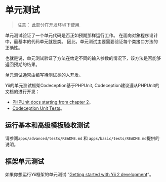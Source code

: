 单元测试
==========

> 注意： 此部分在开发环境下使用.

单元测试验证了一个单元代码是否正如预期那样运行工作。 在面向对象程序设计中，最基本的代码单元就是类。 因此，单元测试主要需要验证每个类接口方法的正确性。

也就是说，单元测试验证了方法在给定不同的输入参数的情况下，该方法是否能够返回预期的结果。

单元测试通常由编写待测试类的人开发。

Yii的单元测试框架Codeception基于PHPUnit, Codeception建议遵从PHPUnit的文档的进行开发：

- [PHPUnit docs starting from chapter 2](http://phpunit.de/manual/current/en/writing-tests-for-phpunit.html)。
- [Codeception Unit Tests](http://codeception.com/docs/05-UnitTests)。

运行基本和高级模板验收测试
----------------------------------------------

请参阅`apps/advanced/tests/README.md` 和 `apps/basic/tests/README.md`提供的说明。 

框架单元测试
--------------------

如果你想运行Yii框架的单元测试
“[Getting started with Yii 2 development](https://github.com/yiisoft/yii2/blob/master/docs/internals/getting-started.md)”。
